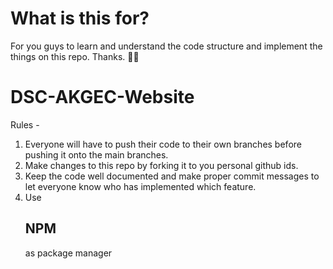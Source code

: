 # What is this for?
For you guys to learn and understand the code structure and implement the things on this repo.
Thanks. 🙂😁

# DSC-AKGEC-Website
Rules - 
1. Everyone will have to push their code to their own branches before pushing it onto the main branches. 
2. Make changes to this repo by forking it to you personal github ids. 
3. Keep the code well documented and make proper commit messages to let everyone know who has implemented which feature. 
4. Use <h2>NPM</h2> as package manager